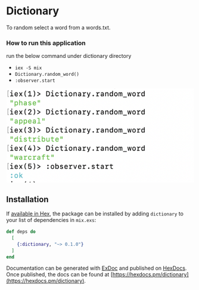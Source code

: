 # Dictionary
To random select a word from a words.txt.

### How to run this application
run the below command under dictionary directory
- `iex -S mix`  
- `Dictionary.random_word()`  
- `:observer.start`  
  
![image](https://github.com/ckyyyy/hangman/blob/master/image/dictionary_random_word.png)

## Installation

If [available in Hex](https://hex.pm/docs/publish), the package can be installed
by adding `dictionary` to your list of dependencies in `mix.exs`:

```elixir
def deps do
  [
    {:dictionary, "~> 0.1.0"}
  ]
end
```

Documentation can be generated with [ExDoc](https://github.com/elixir-lang/ex_doc)
and published on [HexDocs](https://hexdocs.pm). Once published, the docs can
be found at [https://hexdocs.pm/dictionary](https://hexdocs.pm/dictionary).
